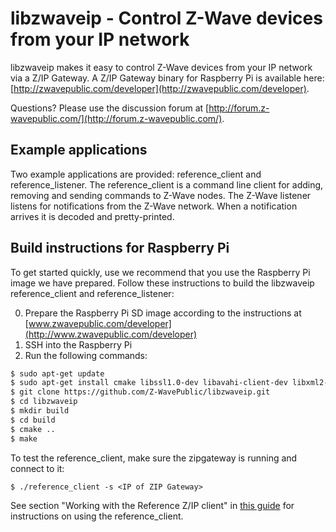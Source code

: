 libzwaveip - Control Z-Wave devices from your IP network
========================================================

libzwaveip makes it easy to control Z-Wave devices from your IP network via a Z/IP Gateway. A Z/IP Gateway binary for Raspberry Pi is available here: [http://zwavepublic.com/developer](http://zwavepublic.com/developer).

Questions? Please use the discussion forum at [http://forum.z-wavepublic.com/](http://forum.z-wavepublic.com/).

Example applications
--------------------
Two example applications are provided: reference_client and reference_listener. The reference_client is
a command line client for adding, removing and sending commands to Z-Wave nodes. The Z-Wave listener
listens for notifications from the Z-Wave network. When a notification arrives it is decoded and pretty-printed.

Build instructions for Raspberry Pi
-----------------------------------
To get started quickly, use we recommend that you use the Raspberry Pi image we have prepared. Follow these instructions to build the libzwaveip reference_client and reference_listener:

0. Prepare the Raspberry Pi SD image according to the instructions at [www.zwavepublic.com/developer](http://www.zwavepublic.com/developer)
0. SSH into the Raspberry Pi
0. Run the following commands:
```bash
$ sudo apt-get update
$ sudo apt-get install cmake libssl1.0-dev libavahi-client-dev libxml2-dev libbsd-dev libncurses5-dev git
$ git clone https://github.com/Z-WavePublic/libzwaveip.git
$ cd libzwaveip
$ mkdir build
$ cd build
$ cmake ..
$ make
```

To test the reference_client, make sure the zipgateway is running and connect to it:

    $ ./reference_client -s <IP of ZIP Gateway>

See section "Working with the Reference Z/IP client" in [this guide](http://zwavepublic.com/developer)
for instructions on using the reference_client.

